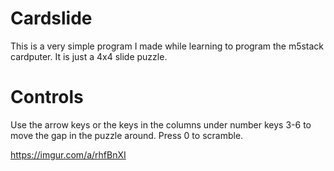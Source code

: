 # Cardslide

This is a very simple program I made while learning to program the m5stack cardputer. It is just a 4x4 slide puzzle.

# Controls

Use the arrow keys or the keys in the columns under number keys 3-6 to move the gap in the puzzle around. Press 0 to scramble.

https://imgur.com/a/rhfBnXI
